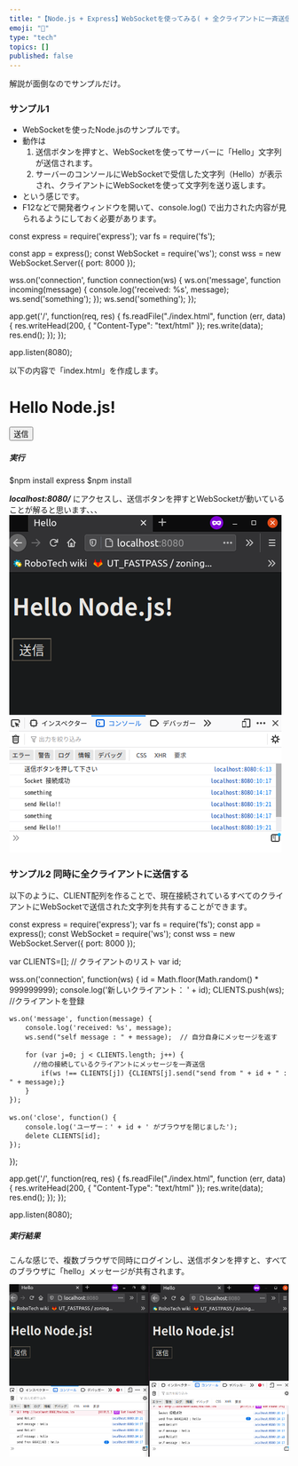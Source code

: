 ```yaml
---
title: "【Node.js + Express】WebSocketを使ってみる( + 全クライアントに一斉送信)"
emoji: "🤖"
type: "tech"
topics: []
published: false
---
```


解説が面倒なのでサンプルだけ。

### サンプル1

* WebSocketを使ったNode.jsのサンプルです。
* 動作は  
   1. 送信ボタンを押すと、WebSocketを使ってサーバーに「Hello」文字列が送信されます。  
   2. サーバーのコンソールにWebSocketで受信した文字列（Hello）が表示され、クライアントにWebSocketを使って文字列を送り返します。
* という感じです。
* F12などで開発者ウィンドウを開いて、console.log() で出力された内容が見られるようにしておく必要があります。

const express = require('express');
var fs = require('fs');

const app = express();
const WebSocket = require('ws');
const wss = new WebSocket.Server({ port: 8000 });

wss.on('connection', function connection(ws) {
  ws.on('message', function incoming(message) {
    console.log('received: %s', message);
    ws.send('something');
  });
  ws.send('something');
});


app.get('/', function(req, res) {
    fs.readFile("./index.html", function (err, data) {
        res.writeHead(200, { "Content-Type": "text/html" });
        res.write(data);
        res.end();
    });
});

app.listen(8080);

  
以下の内容で「index.html」を作成します。

<!DOCTYPE html>
<html>
<head><meta charset="UTF-8" /><title>Hello</title></head>

<script type="text/javascript">
    console.log("送信ボタンを押して下さい");
    var sock = new WebSocket('ws://127.0.0.1:8000');

    sock.addEventListener('open',function(e){// 接続
        console.log('Socket 接続成功');
    });

    sock.addEventListener('message',function(e){// サーバーからデータを受け取る
        console.log(e.data);
    });

    document.addEventListener('DOMContentLoaded',function(e){
        document.getElementById('sample').addEventListener('click',function(e){
            console.log("send Hello!!");
            sock.send('hello');// WebSocketでサーバーに文字列を送信
        });
    });
</script>
</head>

<body>
    <h1>Hello Node.js!</h1>
    <input type="button" id="sample" value="送信">
</body>
</html>
  
  
##### 実行

$npm install express
$npm install 

  
**_localhost:8080/_** にアクセスし、送信ボタンを押すとWebSocketが動いていることが解ると思います、、、  
![f:id:pythonjacascript:20210420223013p:plain](/images/ppythonjacascript2021042020210420223013.png)

### サンプル2 同時に全クライアントに送信する

以下のように、CLIENT配列を作ることで、現在接続されているすべてのクライアントにWebSocketで送信された文字列を共有することができます。

const express = require('express');
var fs = require('fs');
const app = express();
const WebSocket = require('ws');
const wss = new WebSocket.Server({ port: 8000 });

var CLIENTS=[]; // クライアントのリスト
var id;

wss.on('connection', function(ws) {
    id = Math.floor(Math.random() * 999999999);
    console.log('新しいクライアント： ' + id);
    CLIENTS.push(ws); //クライアントを登録

    ws.on('message', function(message) {
        console.log('received: %s', message);
        ws.send("self message : " + message);  // 自分自身にメッセージを返す

        for (var j=0; j < CLIENTS.length; j++) {
          //他の接続しているクライアントにメッセージを一斉送信
            if(ws !== CLIENTS[j]) {CLIENTS[j].send("send from " + id + " : " + message);} 
        }
    });

    ws.on('close', function() {
        console.log('ユーザー：' + id + ' がブラウザを閉じました');
        delete CLIENTS[id];
    });
});

app.get('/', function(req, res) {
    fs.readFile("./index.html", function (err, data) {
        res.writeHead(200, { "Content-Type": "text/html" });
        res.write(data);
        res.end();
    });
});

app.listen(8080);
  
  
##### 実行結果

こんな感じで、複数ブラウザで同時にログインし、送信ボタンを押すと、すべてのブラウザに「hello」メッセージが共有されます。

![f:id:pythonjacascript:20210420223638p:plain](/images/ppythonjacascript2021042020210420223638.png)